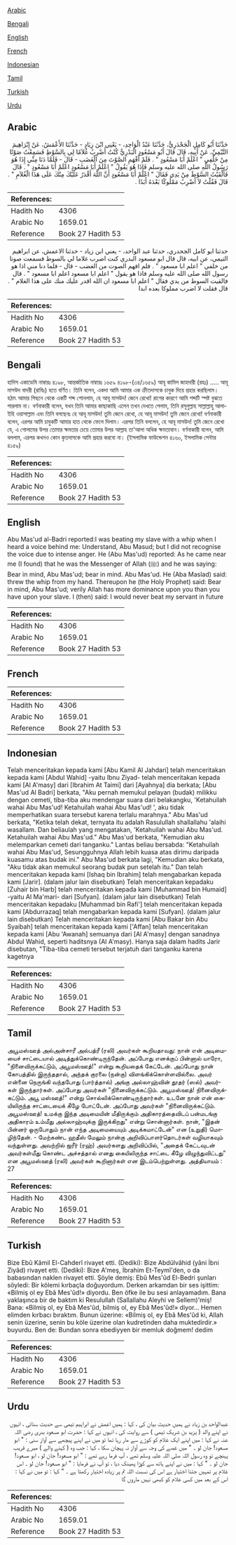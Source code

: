 [Arabic](#arabic)

[Bengali](#bengali)

[English](#english)

[French](#french)

[Indonesian](#indonesian)

[Tamil](#tamil)

[Turkish](#turkish)

[Urdu](#urdu)

## Arabic


<div dir="rtl" lang="ar" style={{fontSize:'larger',backgroundColor:'#f8f9fa',padding:20}}>
حَدَّثَنَا أَبُو كَامِلٍ الْجَحْدَرِيُّ، حَدَّثَنَا عَبْدُ الْوَاحِدِ، - يَعْنِي ابْنَ زِيَادٍ - حَدَّثَنَا الأَعْمَشُ، عَنْ إِبْرَاهِيمَ التَّيْمِيِّ، عَنْ أَبِيهِ، قَالَ قَالَ أَبُو مَسْعُودٍ الْبَدْرِيُّ كُنْتُ أَضْرِبُ غُلاَمًا لِي بِالسَّوْطِ فَسَمِعْتُ صَوْتًا مِنْ خَلْفِي ‏"‏ اعْلَمْ أَبَا مَسْعُودٍ ‏"‏ ‏.‏ فَلَمْ أَفْهَمِ الصَّوْتَ مِنَ الْغَضَبِ - قَالَ - فَلَمَّا دَنَا مِنِّي إِذَا هُوَ رَسُولُ اللَّهِ صلى الله عليه وسلم فَإِذَا هُوَ يَقُولُ ‏"‏ اعْلَمْ أَبَا مَسْعُودٍ اعْلَمْ أَبَا مَسْعُودٍ ‏"‏ ‏.‏ قَالَ فَأَلْقَيْتُ السَّوْطَ مِنْ يَدِي فَقَالَ ‏"‏ اعْلَمْ أَبَا مَسْعُودٍ أَنَّ اللَّهَ أَقْدَرُ عَلَيْكَ مِنْكَ عَلَى هَذَا الْغُلاَمِ ‏"‏ ‏.‏ قَالَ فَقُلْتُ لاَ أَضْرِبُ مَمْلُوكًا بَعْدَهُ أَبَدًا ‏.‏
</div>
<div style={{backgroundColor:'#f8f9fa',padding:20, marginBottom: 10}}><table> <thead> <tr> <th>References:</th> <th></th> </tr> </thead> <tbody><tr><td>Hadith No</td><td>4306</td></tr><tr><td>Arabic No</td><td>1659.01</td></tr><tr><td>Reference</td><td>Book 27 Hadith 53</td></tr></tbody></table></div>


<div dir="rtl" lang="ar" style={{fontSize:'larger',backgroundColor:'#f8f9fa',padding:20}}>
حدثنا ابو كامل الجحدري، حدثنا عبد الواحد، - يعني ابن زياد - حدثنا الاعمش، عن ابراهيم التيمي، عن ابيه، قال قال ابو مسعود البدري كنت اضرب غلاما لي بالسوط فسمعت صوتا من خلفي " اعلم ابا مسعود " . فلم افهم الصوت من الغضب - قال - فلما دنا مني اذا هو رسول الله صلى الله عليه وسلم فاذا هو يقول " اعلم ابا مسعود اعلم ابا مسعود " . قال فالقيت السوط من يدي فقال " اعلم ابا مسعود ان الله اقدر عليك منك على هذا الغلام " . قال فقلت لا اضرب مملوكا بعده ابدا
</div>
<div style={{backgroundColor:'#f8f9fa',padding:20, marginBottom: 10}}><table> <thead> <tr> <th>References:</th> <th></th> </tr> </thead> <tbody><tr><td>Hadith No</td><td>4306</td></tr><tr><td>Arabic No</td><td>1659.01</td></tr><tr><td>Reference</td><td>Book 27 Hadith 53</td></tr></tbody></table></div>

## Bengali


<div dir="ltr" lang="bn" style={{fontSize:'larger',backgroundColor:'#f8f9fa',padding:20}}>
হাদিস একাডেমি নাম্বারঃ ৪১৯৮, আন্তর্জাতিক নাম্বারঃ ১৬৫৯ ৪১৯৮-(৩৪/১৬৫৯) আবূ কামিল জাহদারী (রহঃ) ..... আবূ মাসউদ বাদরী (রাযিঃ) হতে বর্ণিত। তিনি বলেন, একদা আমি আমার এক ক্রীতদাসকে চাবুক দিয়ে প্রহার করছিলাম। হঠাৎ আমার পিছনে থেকে একটি শব্দ শোনলাম, হে আবূ মাসউদ! জেনে রেখো! রাগের কারণে আমি শব্দটি স্পষ্ট বুঝতে পারলাম না। বর্ণনাকারী বলেন, যখন তিনি আমার কাছাকাছি এলেন তখন দেখতে পেলাম, তিনি রসূলুল্লাহ সাল্লাল্লাহু আলাইহি ওয়াসাল্লাম এবং তিনি বলছেনঃ হে আবূ মাসউদ! তুমি জেনে রেখো, হে আবূ মাসউদ! তুমি জেনে রেখো! বর্ণনাকারী বলেন, এরপর আমি চাবুকটি আমার হাত থেকে ফেলে দিলাম। এরপর তিনি বললেন, হে আবূ মাসউদ! তুমি জেনে রেখো যে, এ গোলামের উপর তোমার ক্ষমতার চেয়ে তোমার উপর আল্লাহ তা'আলা অধিক ক্ষমতাবান। বর্ণনাকারী বলেন, আমি বললাম, এরপর কখনও কোন কৃতদাসকে আমি প্রহার করবো না। (ইসলামিক ফাউন্ডেশন ৪১৬০, ইসলামিক সেন্টার ৪১৫৯)
</div>
<div style={{backgroundColor:'#f8f9fa',padding:20, marginBottom: 10}}><table> <thead> <tr> <th>References:</th> <th></th> </tr> </thead> <tbody><tr><td>Hadith No</td><td>4306</td></tr><tr><td>Arabic No</td><td>1659.01</td></tr><tr><td>Reference</td><td>Book 27 Hadith 53</td></tr></tbody></table></div>

## English


<div dir="ltr" lang="en" style={{fontSize:'larger',backgroundColor:'#f8f9fa',padding:20}}>
Abu Mas'ud al-Badri reported:I was beating my slave with a whip when I heard a voice behind me: Understand, Abu Masud; but I did not recognise the voice due to intense anger. He (Abu Mas'ud) reported: As he came near me (I found) that he was the Messenger of Allah (ﷺ) and he was saying: Bear in mind, Abu Mas'ud; bear in mind. Abu Mas'ud. He (Aba Maslad) said: threw the whip from my hand. Thereupon he (the Holy Prophet) said: Bear in mind, Abu Mas'ud; verily Allah has more dominance upon you than you have upon your slave. I (then) said: I would never beat my servant in future
</div>
<div style={{backgroundColor:'#f8f9fa',padding:20, marginBottom: 10}}><table> <thead> <tr> <th>References:</th> <th></th> </tr> </thead> <tbody><tr><td>Hadith No</td><td>4306</td></tr><tr><td>Arabic No</td><td>1659.01</td></tr><tr><td>Reference</td><td>Book 27 Hadith 53</td></tr></tbody></table></div>

## French


<div dir="ltr" lang="fr" style={{fontSize:'larger',backgroundColor:'#f8f9fa',padding:20}}>

</div>
<div style={{backgroundColor:'#f8f9fa',padding:20, marginBottom: 10}}><table> <thead> <tr> <th>References:</th> <th></th> </tr> </thead> <tbody><tr><td>Hadith No</td><td>4306</td></tr><tr><td>Arabic No</td><td>1659.01</td></tr><tr><td>Reference</td><td>Book 27 Hadith 53</td></tr></tbody></table></div>

## Indonesian


<div dir="ltr" lang="id" style={{fontSize:'larger',backgroundColor:'#f8f9fa',padding:20}}>
Telah menceritakan kepada kami [Abu Kamil Al Jahdari] telah menceritakan kepada kami [Abdul Wahid] -yaitu Ibnu Ziyad- telah menceritakan kepada kami [Al A'masy] dari [Ibrahim At Taimi] dari [Ayahnya] dia berkata; [Abu Mas'ud Al Badri] berkata, "Aku pernah memukul pelayan (budak) milikku dengan cemeti, tiba-tiba aku mendengar suara dari belakangku, 'Ketahuilah wahai Abu Mas'ud! Ketahuilah wahai Abu Mas'ud! ', aku tidak memperhatikan suara tersebut karena terlalu marahnya." Abu Mas'ud berkata, "Ketika telah dekat, ternyata itu adalah Rasulullah shallallahu 'alaihi wasallam. Dan beliaulah yang mengatakan, 'Ketahuilah wahai Abu Mas'ud. Ketahuilah wahai Abu Mas'ud." Abu Mas'ud berkata, "Kemudian aku melemparkan cemeti dari tanganku." Lantas beliau bersabda: "Ketahuilah wahai Abu Mas'ud, Sesungguhnya Allah lebih kuasa atas dirimu daripada kuasamu atas budak ini." Abu Mas'ud berkata lagi, "Kemudian aku berkata, "Aku tidak akan memukul seorang budak pun setelah itu." Dan telah menceritakan kepada kami [Ishaq bin Ibrahim] telah mengabarkan kepada kami [Jarir]. (dalam jalur lain disebutkan) Telah menceritakan kepadaku [Zuhair bin Harb] telah menceritakan kepada kami [Muhammad bin Humaid] -yaitu Al Ma'mari- dari [Sufyan]. (dalam jalur lain disebutkan) Telah menceritakan kepadaku [Muhammad bin Rafi'] telah menceritakan kepada kami [Abdurrazaq] telah mengabarkan kepada kami [Sufyan]. (dalam jalur lain disebutkan) Telah menceritakan kepada kami [Abu Bakar bin Abu Syaibah] telah menceritakan kepada kami ['Affan] telah menceritakan kepada kami [Abu 'Awanah] semuanya dari [Al A'masy] dengan sanadnya Abdul Wahid, seperti haditsnya (Al A'masy). Hanya saja dalam hadits Jarir disebutan, "Tiba-tiba cemeti tersebut terjatuh dari tanganku karena kagetnya
</div>
<div style={{backgroundColor:'#f8f9fa',padding:20, marginBottom: 10}}><table> <thead> <tr> <th>References:</th> <th></th> </tr> </thead> <tbody><tr><td>Hadith No</td><td>4306</td></tr><tr><td>Arabic No</td><td>1659.01</td></tr><tr><td>Reference</td><td>Book 27 Hadith 53</td></tr></tbody></table></div>

## Tamil


<div dir="ltr" lang="ta" style={{fontSize:'larger',backgroundColor:'#f8f9fa',padding:20}}>
அபூமஸ்ஊத் அல்அன்சாரீ அல்பத்ரீ (ரலி) அவர்கள் கூறியதாவது: நான் என் அடிமையைச் சாட்டையால் அடித்துக்கொண்டிருந்தேன். அப்போது எனக்குப் பின்னால் யாரோ, "நினைவிருக்கட்டும், அபூமஸ்ஊத்!" என்று கூறியதைக் கேட்டேன். அப்போது நான் கோபத்தில் இருந்ததால், அந்தக் குரலை (நன்கு) விளங்கிக்கொள்ளவில்லை. அவர் என்னை நெருங்கி வந்தபோது (பார்த்தால்) அங்கு அல்லாஹ்வின் தூதர் (ஸல்) அவர்கள் இருந்தார்கள். அப்போது அவர்கள் "நினைவிருக்கட்டும். அபூமஸ்ஊத்! நினைவிருக்கட்டும். அபூ மஸ்ஊத்!" என்று சொல்லிக்கொண்டிருந்தார்கள். உடனே நான் என் கையிலிருந்த சாட்டையைக் கீழே போட்டேன். அப்போது அவர்கள் "நினைவிருக்கட்டும். அபூமஸ்ஊத்! உமக்கு இந்த அடிமையின் மீதிருக்கும் அதிகாரத்தைவிடப் பன்மடங்கு அதிகாரம் உம்மீது அல்லாஹ்வுக்கு இருக்கிறது" என்று சொன்னார்கள். நான், "இதன் பின்னர் ஒருபோதும் நான் எந்த அடிமையையும் அடிக்கமாட்டேன்" என (உறுதி) மொழிந்தேன். - மேற்கண்ட ஹதீஸ் மேலும் நான்கு அறிவிப்பாளர்தொடர்கள் வழியாகவும் வந்துள்ளது. அவற்றில் ஜரீர் (ரஹ்) அவர்களது அறிவிப்பில், "அதைக் கேட்டவுடன் அவர்கள்மீது கொண்ட அச்சத்தால் எனது கையிலிருந்த சாட்டை கீழே விழுந்துவிட்டது" என அபூமஸ்ஊத் (ரலி) அவர்கள் கூறினார்கள் என இடம்பெற்றுள்ளது. அத்தியாயம் : 27
</div>
<div style={{backgroundColor:'#f8f9fa',padding:20, marginBottom: 10}}><table> <thead> <tr> <th>References:</th> <th></th> </tr> </thead> <tbody><tr><td>Hadith No</td><td>4306</td></tr><tr><td>Arabic No</td><td>1659.01</td></tr><tr><td>Reference</td><td>Book 27 Hadith 53</td></tr></tbody></table></div>

## Turkish


<div dir="ltr" lang="tr" style={{fontSize:'larger',backgroundColor:'#f8f9fa',padding:20}}>
Bize Ebû Kâmil El-Cahderî rivayet etti. (Dediki): Bize Abdülvâhid (yâni İbni Ziyâd) rivayet etti. (Dediki): Bize A'meş, İbrahim Et-Teymî'den, o da babasından naklen rivayet etti. Şöyle demiş: Ebû Mes'ûd El-Bedri şunları söyledi: Bir kölemi kırbaçla doğuyordum. Derken arkamdan bir ses işittim: «Bilmiş ol ey Ebâ Mes'ûd!» diyordu. Ben öfke ile bu sesi anlayamadım. Bana yaklaşınca bir de baktım ki Resulullah (Sallallahu Aleyhi ve Sellem)'miş! Bana: «Bilmiş ol, ey Ebâ Mes'ûd, bilmiş ol, ey Ebâ Mes'ûd!» diyor... Hemen elimden kırbacı bıraktım. Bunun üzerine: «Bilmiş ol, ey Ebâ Mes'ûd ki, Allah senin üzerine, senin bu köle üzerine olan kudretinden daha muktedirdir.» buyurdu. Ben de: Bundan sonra ebediyyen bir memluk doğmem! dedim
</div>
<div style={{backgroundColor:'#f8f9fa',padding:20, marginBottom: 10}}><table> <thead> <tr> <th>References:</th> <th></th> </tr> </thead> <tbody><tr><td>Hadith No</td><td>4306</td></tr><tr><td>Arabic No</td><td>1659.01</td></tr><tr><td>Reference</td><td>Book 27 Hadith 53</td></tr></tbody></table></div>

## Urdu


<div dir="rtl" lang="ur" style={{fontSize:'larger',backgroundColor:'#f8f9fa',padding:20}}>
عبدالواحد بن زیاد نے ہمیں حدیث بیان کی ، کہا : ہمیں اعمش نے ابراہیم تیمی سے حدیث سنائی ، انہوں نے اپنے والد ( یزید بن شریک تیمی ) سے روایت کی ، انہوں نے کہا : حضرت ابو مسعود بدری رضی اللہ عنہ نے کہا : میں اپنے ایک غلام کو کوڑے سے مار رہا تھا تو میں نے اپنے پیچھے سے آواز سنی : " ابو مسعود! جان لو ۔ " میں غصے کی وجہ سے آواز نہ پہچان سکا ، کہا : جب وہ ( کہنے والے ) میرے قریب پہنچے تو وہ رسول اللہ صلی اللہ علیہ وسلم تھے ، آپ فرما رہے تھے : " ابو مسعود! جان لو ، ابو مسعود! جان لو ۔ " کہا : میں نے اپنے ہاتھ سے کوڑا پھینک دیا ، تو آپ نے فرمایا : " ابو مسعود! جان لو ۔ اس غلام پر تمہیں جتنا اختیار ہے اس کی نسبت اللہ تم پر زیادہ اختیار رکھتا ہے ۔ " کہا : تو میں نے کہا : اس کے بعد میں کسی غلام کو کبھی نہیں ماروں گا
</div>
<div style={{backgroundColor:'#f8f9fa',padding:20, marginBottom: 10}}><table> <thead> <tr> <th>References:</th> <th></th> </tr> </thead> <tbody><tr><td>Hadith No</td><td>4306</td></tr><tr><td>Arabic No</td><td>1659.01</td></tr><tr><td>Reference</td><td>Book 27 Hadith 53</td></tr></tbody></table></div>
